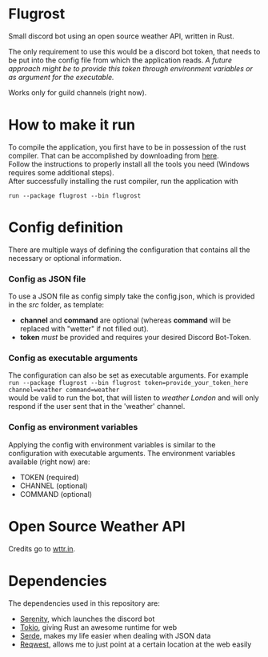 # Flugrost
Small discord bot using an open source weather API, written in Rust.

The only requirement to use this would be a discord bot token, that needs to be put into the config file from which the application reads.
*A future approach might be to provide this token through environment variables or as argument for the executable.*

Works only for guild channels (right now).

# How to make it run
To compile the application, you first have to be in possession of the rust compiler.
That can be accomplished by downloading from [here](https://www.rust-lang.org/tools/install).  
Follow the instructions to properly install all the tools you need (Windows requires some additional steps).  
After successfully installing the rust compiler, run the application with
```
run --package flugrost --bin flugrost
```

# Config definition
There are multiple ways of defining the configuration that contains all the necessary or optional information.
### Config as JSON file
To use a JSON file as config simply take the config.json, which is provided in the *src* folder, as template:
* **channel** and **command** are optional (whereas **command** will be replaced with "wetter" if not filled out).
* **token** *must* be provided and requires your desired Discord Bot-Token.

### Config as executable arguments
The configuration can also be set as executable arguments. For example  
```run --package flugrost --bin flugrost token=provide_your_token_here channel=weather command=weather```  
would be valid to run the bot, that will listen to *weather London* and will only respond if the user sent that in the 'weather' channel.

### Config as environment variables
Applying the config with environment variables is similar to the configuration with executable arguments.
The environment variables available (right now) are:
* TOKEN (required)
* CHANNEL (optional)
* COMMAND (optional)

# Open Source Weather API
Credits go to [wttr.in](https://github.com/chubin/wttr.in).

# Dependencies
The dependencies used in this repository are:
* [Serenity](https://github.com/serenity-rs/serenity), which launches the discord bot
* [Tokio](https://github.com/tokio-rs/tokio), giving Rust an awesome runtime for web
* [Serde](https://github.com/serde-rs/serde), makes my life easier when dealing with JSON data
* [Reqwest](https://github.com/seanmonstar/reqwest), allows me to just point at a certain location at the web easily
